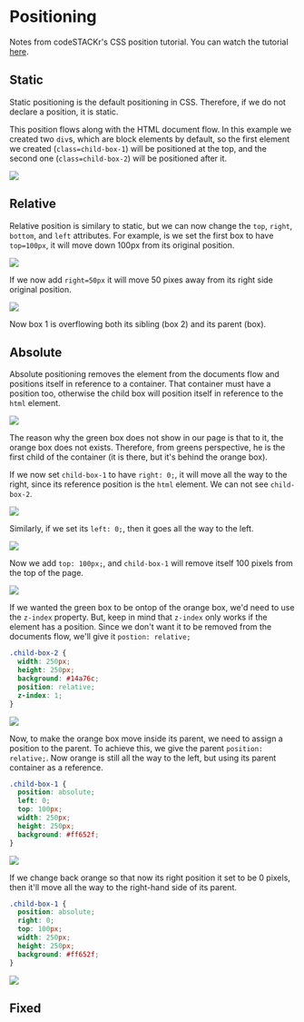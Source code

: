 # Positioning

Notes from codeSTACKr's CSS position tutorial. You can watch the tutorial [here](https://www.youtube.com/watch?v=XrHMv_9LCfo).

## Static

Static positioning is the default positioning in CSS. Therefore, if we do not declare a position, it is static.

This position flows along with the HTML document flow. In this example we created two `div`s, which are block elements by default, so the first element we created (`class=child-box-1`) will be positioned at the top, and the second one (`class=child-box-2`) will be positioned after it.

![](static-1.png)

## Relative

Relative position is similary to static, but we can now change the `top`, `right`, `bottom`, and `left` attributes. For example, is we set the first box to have `top=100px`, it will move down 100px from its original position.

![](relative/down-100.png)

If we now add `right=50px` it will move 50 pixes away from its right side original position.

![](relative/right-50.png)

Now box 1 is overflowing both its sibling (box 2) and its parent (box).

## Absolute

Absolute positioning removes the element from the documents flow and positions itself in reference to a container. That container must have a position too, otherwise the child box will position itself in reference to the `html` element.

![](absolute/absolute.png)

The reason why the green box does not show in our page is that to it, the orange box does not exists. Therefore, from greens perspective, he is the first child of the container (it is there, but it's behind the orange box).

If we now set `child-box-1` to have `right: 0;`, it will move all the way to the right, since its reference position is the `html` element. We can not see `child-box-2`.

![](absolute/right-0.png)

Similarly, if we set its `left: 0;`, then it goes all the way to the left.

![](absolute/left-0.png)

Now we add `top: 100px;`, and `child-box-1` will remove itself 100 pixels from the top of the page.

![](absolute/top-100.px)

If we wanted the green box to be ontop of the orange box, we'd need to use the `z-index` property. But, keep in mind that `z-index` only works if the element has a position. Since we don't want it to be removed from the documents flow, we'll give it `postion: relative;`

``` css
.child-box-2 {
  width: 250px;
  height: 250px;
  background: #14a76c;
  position: relative;
  z-index: 1;
}
```

![](absolute/green-on-top.png)

Now, to make the orange box move inside its parent, we need to assign a position to the parent. To achieve this, we give the parent `position: relative;`. Now orange is still all the way to the left, but using its parent container as a reference.

``` css
.child-box-1 {
  position: absolute;
  left: 0;
  top: 100px;
  width: 250px;
  height: 250px;
  background: #ff652f;
}
```

![](absolute/par-rel-left-0.png)

If we change back orange so that now its right position it set to be 0 pixels, then it'll move all the way to the right-hand side of its parent.

``` css
.child-box-1 {
  position: absolute;
  right: 0;
  top: 100px;
  width: 250px;
  height: 250px;
  background: #ff652f;
}
```

![](absolute/par-rel-right-0.png)

## Fixed



